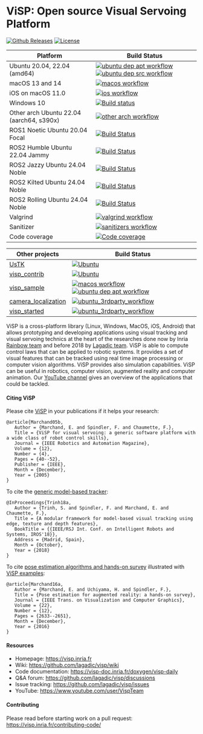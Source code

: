 <h1>ViSP: Open source Visual Servoing Platform</h1>

[![Github Releases](https://img.shields.io/github/release/lagadic/visp.svg)](https://github.com/lagadic/visp/releases)
[![License](https://eddelbuettel.github.io/badges/GPL2+.svg)](https://opensource.org/license/gpl-2-0/)

Platform | Build Status |
-------- | ------------ |
Ubuntu 20.04, 22.04 (amd64)| [![ubuntu dep apt workflow](https://github.com/lagadic/visp/actions/workflows/ubuntu-dep-apt.yml/badge.svg)](https://github.com/lagadic/visp/actions/workflows/ubuntu-dep-apt.yml) [![ubuntu dep src workflow](https://github.com/lagadic/visp/actions/workflows/ubuntu-dep-src.yml/badge.svg)](https://github.com/lagadic/visp/actions/workflows/ubuntu-dep-src.yml)
macOS 13 and 14 | [![macos workflow](https://github.com/lagadic/visp/actions/workflows/macos.yml/badge.svg)](https://github.com/lagadic/visp/actions/workflows/macos.yml)
iOS on macOS 11.0| [![ios workflow](https://github.com/lagadic/visp/actions/workflows/ios.yml/badge.svg)](https://github.com/lagadic/visp/actions/workflows/ios.yml)
Windows 10 | [![Build status](https://ci.appveyor.com/api/projects/status/121dscdkryf5dbn0/branch/master?svg=true)](https://ci.appveyor.com/project/fspindle/visp/branch/master)
Other arch Ubuntu 22.04 (aarch64, s390x)| [![other arch workflow](https://github.com/lagadic/visp/actions/workflows/other-arch.yml/badge.svg)](https://github.com/lagadic/visp/actions/workflows/other-arch.yml)
ROS1 Noetic Ubuntu 20.04 Focal | [![Build Status](https://build.ros.org/buildStatus/icon?job=Ndev__visp__ubuntu_focal_amd64)](https://build.ros.org/job/Ndev__visp__ubuntu_focal_amd64/)
ROS2 Humble Ubuntu 22.04 Jammy| [![Build Status](https://build.ros2.org/buildStatus/icon?job=Hdev__visp__ubuntu_jammy_amd64)](https://build.ros2.org/job/Hdev__visp__ubuntu_jammy_amd64/)
ROS2 Jazzy Ubuntu 24.04 Noble| [![Build Status](https://build.ros2.org/buildStatus/icon?job=Jdev__visp__ubuntu_noble_amd64)](https://build.ros2.org/job/Jdev__visp__ubuntu_noble_amd64/)
ROS2 Kilted Ubuntu 24.04 Noble| [![Build Status](https://build.ros2.org/buildStatus/icon?job=Kdev__visp__ubuntu_noble_amd64)](https://build.ros2.org/job/Kdev__visp__ubuntu_noble_amd64/)
ROS2 Rolling Ubuntu 24.04 Noble| [![Build Status](https://build.ros2.org/buildStatus/icon?job=Rdev__visp__ubuntu_noble_amd64)](https://build.ros2.org/job/Rdev__visp__ubuntu_noble_amd64)
Valgrind | [![valgrind workflow](https://github.com/lagadic/visp/actions/workflows/valgrind.yml/badge.svg)](https://github.com/lagadic/visp/actions/workflows/valgrind.yml)
Sanitizer | [![sanitizers workflow](https://github.com/lagadic/visp/actions/workflows/ubuntu-sanitizers.yml/badge.svg)](https://github.com/lagadic/visp/actions/workflows/ubuntu-sanitizers.yml)
Code coverage | [![Code coverage](https://codecov.io/gh/lagadic/visp/branch/master/graph/badge.svg?token=GQIiKbA3BC)](https://codecov.io/gh/lagadic/visp)

Other projects | Build Status |
-------------- | ------------ |
[UsTK](https://github.com/lagadic/ustk) | [![Ubuntu](https://github.com/lagadic/visp/actions/workflows/ubuntu-ustk.yml/badge.svg)](https://github.com/lagadic/visp/actions/workflows/ubuntu-ustk.yml)
[visp_contrib](https://github.com/lagadic/visp_contrib) | [![Ubuntu](https://github.com/lagadic/visp/actions/workflows/ubuntu-contrib.yml/badge.svg)](https://github.com/lagadic/visp/actions/workflows/ubuntu-contrib.yml)
[visp_sample](https://github.com/lagadic/visp_sample) | [![macos workflow](https://github.com/lagadic/visp/actions/workflows/macos.yml/badge.svg)](https://github.com/lagadic/visp/actions/workflows/macos.yml) [![ubuntu dep apt workflow](https://github.com/lagadic/visp/actions/workflows/ubuntu-dep-apt.yml/badge.svg)](https://github.com/lagadic/visp/actions/workflows/ubuntu-dep-apt.yml)
[camera_localization](https://github.com/lagadic/camera_localization) | [![ubuntu_3rdparty_workflow](https://github.com/lagadic/visp/actions/workflows/ubuntu-3rdparty.yml/badge.svg)](https://github.com/lagadic/visp/actions/workflows/ubuntu-3rdparty.yml)
[visp_started](https://github.com/lagadic/visp_started) | [![ubuntu_3rdparty_workflow](https://github.com/lagadic/visp/actions/workflows/ubuntu-3rdparty.yml/badge.svg)](https://github.com/lagadic/visp/actions/workflows/ubuntu-3rdparty.yml)


ViSP is a cross-platform library (Linux, Windows, MacOS, iOS, Android) that allows prototyping and developing applications using visual tracking and visual servoing technics at the heart of the researches done now by Inria <a href="https://team.inria.fr/rainbow">Rainbow team</a> and before 2018 by <a href="https://team.inria.fr/lagadic">Lagadic team</a>. ViSP is able to compute control laws that can be applied to robotic systems. It provides a set of visual features that can be tracked using real time image processing or computer vision algorithms. ViSP provides also simulation capabilities. ViSP can be useful in robotics, computer vision, augmented reality and computer animation. Our <a href="https://www.youtube.com/user/VispTeam">YouTube channel</a> gives an overview of the applications that could be tackled.

#### Citing ViSP
Please cite <a href="https://inria.hal.science/inria-00351899">ViSP</a> in your publications if it helps your research:
```
@article{Marchand05b,
   Author = {Marchand, E. and Spindler, F. and Chaumette, F.},
   Title = {ViSP for visual servoing: a generic software platform with a wide class of robot control skills},
   Journal = {IEEE Robotics and Automation Magazine},
   Volume = {12},
   Number = {4},
   Pages = {40--52},
   Publisher = {IEEE},
   Month = {December},
   Year = {2005}
}
```
To cite the <a href="https://inria.hal.science/hal-01853972v1">generic model-based tracker</a>:
```
@InProceedings{Trinh18a,
   Author = {Trinh, S. and Spindler, F. and Marchand, E. and Chaumette, F.},
   Title = {A modular framework for model-based visual tracking using edge, texture and depth features},
   BookTitle = {{IEEE/RSJ Int. Conf. on Intelligent Robots and Systems, IROS'18}},
   Address = {Madrid, Spain},
   Month = {October},
   Year = {2018}
}
```
To cite <a href="https://hal.science/hal-01246370v1">pose estimation algorithms and hands-on survey</a> illustrated with <a href="https://github.com/lagadic/camera_localization">ViSP examples</a>:
```
@article{Marchand16a,
   Author = {Marchand, E. and Uchiyama, H. and Spindler, F.},
   Title = {Pose estimation for augmented reality: a hands-on survey},
   Journal = {IEEE Trans. on Visualization and Computer Graphics},
   Volume = {22},
   Number = {12},
   Pages = {2633--2651},
   Month = {December},
   Year = {2016}
}
```

#### Resources
- Homepage: https://visp.inria.fr
- Wiki: https://github.com/lagadic/visp/wiki
- Code documentation: https://visp-doc.inria.fr/doxygen/visp-daily
- Q&A forum: https://github.com/lagadic/visp/discussions
- Issue tracking: https://github.com/lagadic/visp/issues
- YouTube: https://www.youtube.com/user/VispTeam

#### Contributing

Please read before starting work on a pull request: https://visp.inria.fr/contributing-code/
